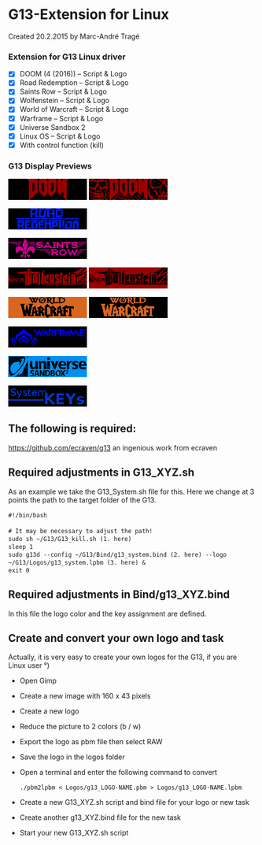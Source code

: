 # G13-Extension for Linux
Created 20.2.2015 by Marc-André Tragé

### Extension for G13 Linux driver
- [x] DOOM (4 (2016)) – Script & Logo
- [x] Road Redemption – Script & Logo
- [x] Saints Row – Script & Logo
- [x] Wolfenstein – Script & Logo
- [x] World of Warcraft – Script & Logo
- [x] Warframe – Script & Logo
- [x] Universe Sandbox 2
- [x] Linux OS – Script & Logo
- [x] With control function (kill)

### G13 Display Previews
![DOOM](https://github.com/MTrage/G13-Extension/blob/master/Display-Preview/g13_doom.png)
![DOOM](https://github.com/MTrage/G13-Extension/blob/master/Display-Preview/g13_doom_skull.png)

![RR](https://github.com/MTrage/G13-Extension/blob/master/Display-Preview/g13_road_redemption.png)

![SR](https://github.com/MTrage/G13-Extension/blob/master/Display-Preview/g13_saints_row.png)

![WOW](https://github.com/MTrage/G13-Extension/blob/master/Display-Preview/g13_wolfenstein.png)
![WOW](https://github.com/MTrage/G13-Extension/blob/master/Display-Preview/g13b_wolfenstein.png)

![WOW](https://github.com/MTrage/G13-Extension/blob/master/Display-Preview/g13_wow.png)
![WOW](https://github.com/MTrage/G13-Extension/blob/master/Display-Preview/g13b_wow.png)

![WOW](https://github.com/MTrage/G13-Extension/blob/master/Display-Preview/g13b_warframe.png)

![WOW](https://github.com/MTrage/G13-Extension/blob/master/Display-Preview/g13_universe_sandbox.png)

![OS](https://github.com/MTrage/G13-Extension/blob/master/Display-Preview/g13_system.png)

## The following is required:
https://github.com/ecraven/g13
an ingenious work from ecraven

## Required adjustments in G13_XYZ.sh
As an example we take the G13_System.sh file for this.
Here we change at 3 points the path to the target folder of the G13.

    #!/bin/bash

    # It may be necessary to adjust the path!
    sudo sh ~/G13/G13_kill.sh (1. here)
    sleep 1
    sudo g13d --config ~/G13/Bind/g13_system.bind (2. here) --logo ~/G13/Logos/g13_system.lpbm (3. here) &
    exit 0
    
## Required adjustments in Bind/g13_XYZ.bind
In this file the logo color and the key assignment are defined.

## Create and convert your own logo and task
Actually, it is very easy to create your own logos for the G13, if you are Linux user °)
- Open Gimp
- Create a new image with 160 x 43 pixels
- Create a new logo
- Reduce the picture to 2 colors (b / w)
- Export the logo as pbm file then select RAW
- Save the logo in the logos folder
- Open a terminal and enter the following command to convert

      ./pbm2lpbm < Logos/g13_LOGO-NAME.pbm > Logos/g13_LOGO-NAME.lpbm     
 - Create a new G13_XYZ.sh script and bind file for your logo or new task
 - Create another g13_XYZ.bind file for the new task
 - Start your new G13_XYZ.sh script
 
